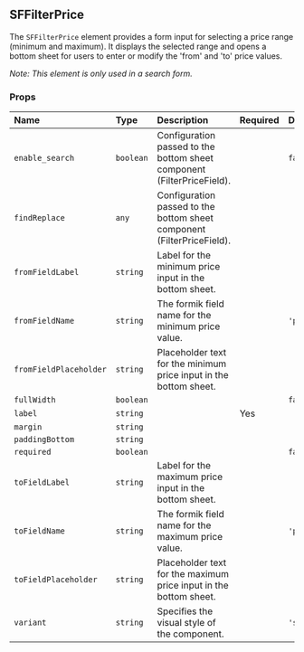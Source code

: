 ## SFFilterPrice

The `SFFilterPrice` element provides a form input for selecting a price range (minimum and maximum). It displays the selected range and opens a bottom sheet for users to enter or modify the 'from' and 'to' price values.

*Note: This element is only used in a search form.*

### Props

| Name | Type | Description | Required | Default |
| :--- | :--- | :---------- | :-------- | :------- |
| `enable_search` | `boolean` | Configuration passed to the bottom sheet component (FilterPriceField). | | `false` |
| `findReplace` | `any` | Configuration passed to the bottom sheet component (FilterPriceField). | | |
| `fromFieldLabel` | `string` | Label for the minimum price input in the bottom sheet. | | |
| `fromFieldName` | `string` | The formik field name for the minimum price value. | | `'price_from'` |
| `fromFieldPlaceholder` | `string` | Placeholder text for the minimum price input in the bottom sheet. | | |
| `fullWidth` | `boolean` | | | `false` |
| `label` | `string` | | Yes | |
| `margin` | `string` | | | |
| `paddingBottom` | `string` | | | |
| `required` | `boolean` | | | `false` |
| `toFieldLabel` | `string` | Label for the maximum price input in the bottom sheet. | | |
| `toFieldName` | `string` | The formik field name for the maximum price value. | | `'price_to'` |
| `toFieldPlaceholder` | `string` | Placeholder text for the maximum price input in the bottom sheet. | | |
| `variant` | `string` | Specifies the visual style of the component. | | `'standard'` |
